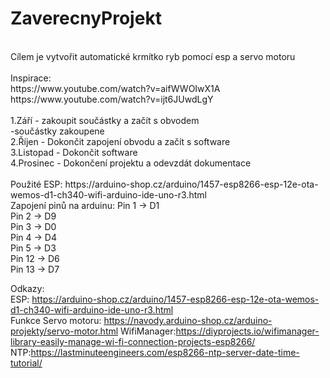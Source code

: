 # ZaverecnyProjekt
<br>
Cílem je vytvořit automatické krmítko ryb pomocí esp a servo motoru<br>

<br>
Inspirace:<br> 
https://www.youtube.com/watch?v=aifWWOIwX1A<br>
https://www.youtube.com/watch?v=ijt6JUwdLgY<br>
<br>
1.Září - zakoupit součástky a začít s obvodem <br>
-součástky zakoupene<br>
2.Říjen - Dokončit zapojení obvodu a začít s software<br>
3.Listopad - Dokončit software<br>
4.Prosinec - Dokončení projektu a odevzdát dokumentace<br>
<br>
Použité ESP: https://arduino-shop.cz/arduino/1457-esp8266-esp-12e-ota-wemos-d1-ch340-wifi-arduino-ide-uno-r3.html<br>
Zapojení pinů na arduinu: 
Pin 1 -> D1<br>
Pin 2 -> D9<br>
Pin 3 -> D0<br>
Pin 4 -> D4<br>
Pin 5 -> D3<br>
Pin 12 -> D6<br>
Pin 13 -> D7<br>

Odkazy:<br>
ESP: https://arduino-shop.cz/arduino/1457-esp8266-esp-12e-ota-wemos-d1-ch340-wifi-arduino-ide-uno-r3.html<br>
Funkce Servo motoru: https://navody.arduino-shop.cz/arduino-projekty/servo-motor.html
WifiManager:https://diyprojects.io/wifimanager-library-easily-manage-wi-fi-connection-projects-esp8266/
NTP:https://lastminuteengineers.com/esp8266-ntp-server-date-time-tutorial/

